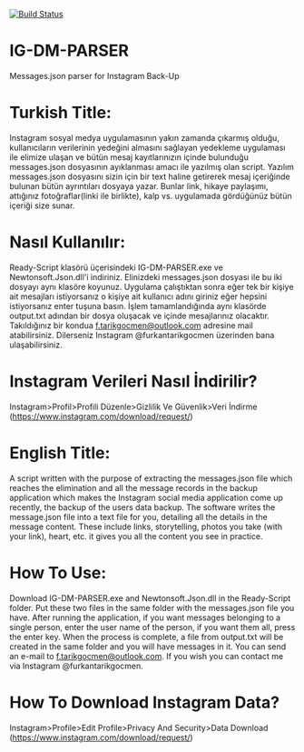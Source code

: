 [![Build Status](https://travis-ci.org/furkantarikgocmen/IG-DM-PARSER.svg?branch=master)](https://travis-ci.org/furkantarikgocmen/IG-DM-PARSER)
# IG-DM-PARSER
Messages.json parser for Instagram Back-Up
# Turkish Title:
Instagram sosyal medya uygulamasının yakın zamanda çıkarmış olduğu, kullanıcıların verilerinin yedeğini almasını sağlayan yedekleme uygulaması ile elimize ulaşan ve bütün mesaj kayıtlarınızın içinde bulunduğu messages.json dosyasının ayıklanması amacı ile yazılmış olan script. Yazılım messages.json dosyasını sizin için bir text haline getirerek mesaj içeriğinde bulunan bütün ayrıntıları dosyaya yazar. Bunlar link, hikaye paylaşımı, attığınız fotoğraflar(linki ile birlikte), kalp vs. uygulamada gördüğünüz bütün içeriği size sunar.
# Nasıl Kullanılır:
Ready-Script klasörü üçerisindeki IG-DM-PARSER.exe ve Newtonsoft.Json.dll'i indiriniz. Elinizdeki messages.json dosyası ile bu iki dosyayı aynı klasöre koyunuz. Uygulama çalıştıktan sonra eğer tek bir kişiye ait mesajları istiyorsanız o kişiye ait kullanıcı adını giriniz eğer hepsini istiyorsanız enter tuşuna basın. İşlem tamamlandığında aynı klasörde output.txt adından bir dosya oluşacak ve içinde mesajlarınız olacaktır. Takıldığınız bir kondua f.tarikgocmen@outlook.com adresine mail atabilirsiniz. Dilerseniz Instagram @furkantarikgocmen üzerinden bana ulaşabilirsiniz.
# Instagram Verileri Nasıl İndirilir?
Instagram>Profil>Profili Düzenle>Gizlilik Ve Güvenlik>Veri İndirme (https://www.instagram.com/download/request/)
# English Title:
A script written with the purpose of extracting the messages.json file which reaches the elimination and all the message records in the backup application which makes the Instagram social media application come up recently, the backup of the users data backup. The software writes the message.json file into a text file for you, detailing all the details in the message content. These include links, storytelling, photos you take (with your link), heart, etc. it gives you all the content you see in practice.
# How To Use:
Download IG-DM-PARSER.exe and Newtonsoft.Json.dll in the Ready-Script folder. Put these two files in the same folder with the messages.json file you have. After running the application, if you want messages belonging to a single person, enter the user name of the person, if you want them all, press the enter key. When the process is complete, a file from output.txt will be created in the same folder and you will have messages in it. You can send an e-mail to f.tarikgocmen@outlook.com. If you wish you can contact me via Instagram @furkantarikgocmen.
# How To Download Instagram Data?
Instagram>Profile>Edit Profile>Privacy And Security>Data Download (https://www.instagram.com/download/request/)
